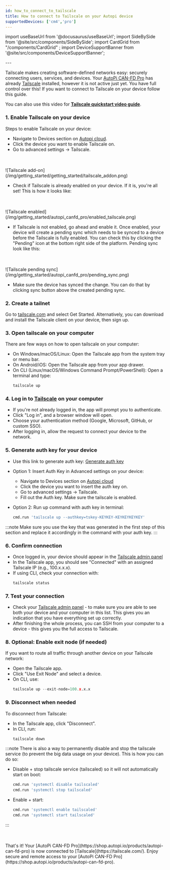 ```yaml
---
id: how_to_connect_to_tailscale
title: How to connect to Tailscale on your Autopi device
supportedDevices: ['cm4','pro']
---
```


import useBaseUrl from '@docusaurus/useBaseUrl';
import SideBySide from '@site/src/components/SideBySide';
import CardGrid from "/components/CardGrid" ;
import DeviceSupportBanner from '@site/src/components/DeviceSupportBanner';

<DeviceSupportBanner supported={frontMatter.supportedDevices} />
---

Tailscale makes creating software-defined networks easy: securely connecting users, services, and devices. Your [AutoPi CAN-FD Pro](https://shop.autopi.io/products/autopi-can-fd-pro) has already [Tailscale](https://tailscale.com/) installed, however it is not active just yet. You have full control over this! If you want to connect to Tailscale on your device follow this guide.

You can also use this video for [**Tailscale quickstart video guide**](https://youtu.be/sPdvyR7bLqI).

### 1. Enable Tailscale on your device
Steps to enable Tailscale on your device: 
* Navigate to Devices section on [Autopi cloud](https://my.autopi.io/).
* Click the device you want to enable Tailscale on.
* Go to advanced settings -> Tailscale. 
<br>
</br>
![Tailscale add-on](/img/getting_started/getting_started/tailscale_addon.png)

* Check if Tailscale is already enabled on your device. If it is, you're all set! This is how it looks like: 
<br>
</br>
![Tailscale enabled](/img/getting_started/autopi_canfd_pro/enabled_tailscale.png)

* If Tailscale is not enabled, go ahead and enable it.
Once enabled, your device will create a pending sync which needs to be synced to a device before the Tailscale is fully enabled. You can check this by clicking the "Pending" icon at the bottom right side of the platform. Pending sync look like this: 
<br>
</br>
![Tailscale pending sync](/img/getting_started/autopi_canfd_pro/pending_sync.png)

* Make sure the device has synced the change. You can do that by clicking sync button above the created pending sync. 


### 2. Create a tailnet
Go to [tailscale.com](https://tailscale.com/) and select Get Started. Alternatively, you can download and install the Tailscale client on your device, then sign up.

### 3. Open tailscale on your computer

There are few ways on how to open tailscale on your computer: 
* On Windows/macOS/Linux: Open the Tailscale app from the system tray or menu bar.
* On Android/iOS: Open the Tailscale app from your app drawer.
* On CLI (Linux/macOS/Windows Command Prompt/PowerShell): Open a terminal and type:
    ```python 
    tailscale up 
    ```

### 4. Log in to [Tailscale](https://login.tailscale.com/start) on your computer 

* If you're not already logged in, the app will prompt you to authenticate.
* Click "Log in", and a browser window will open.
* Choose your authentication method (Google, Microsoft, GitHub, or custom SSO).
* After logging in, allow the request to connect your device to the network.

### 5. Generate auth key for your device
* Use this link to generate auth key: [Generate auth key](https://login.tailscale.com/admin/settings/keys)
* Option 1: Insert Auth Key in Advanced settings on your device: 
    - Navigate to Devices section on [Autopi cloud](https://my.autopi.io/)
    - Click the device you want to insert the auth key on. 
    - Go to advanced settings -> Tailscale.
    - Fill out the Auth key. Make sure the tailscale is enabled. 

* Option 2: Run up command with auth key in terminal: 
    ```python 
    cmd.run 'tailscale up --authkey=tskey-KEYKEY-KEYKEYKEYKEY'
    ```

:::note
Make sure you use the key that was generated in the first step of this section and replace it accordingly in the command with your auth key.
:::


### 6. Confirm connection 

* Once logged in, your device should appear in the [Tailscale admin panel](https://login.tailscale.com/admin/machines)
* In the Tailscale app, you should see "Connected" with an assigned Tailscale IP (e.g., 100.x.x.x).
* If using CLI, check your connection with: 
    ```python 
    tailscale status 
    ```

### 7. Test your connection 

* Check your [Tailscale admin panel](https://login.tailscale.com/admin/machines) - to make sure you are able to see both your device and your computer in this list. This gives you an indication that you have everything set up correctly.
* After finishing the whole process, you can SSH from your computer to a device - this gives you the full access to Tailscale. 


### 8. Optional: Enable exit node (if needed)

If you want to route all traffic through another device on your Tailscale network:
* Open the Tailscale app.
* Click "Use Exit Node" and select a device.
* On CLI, use:
    ```python 
    tailscale up --exit-node=100.x.x.x 
    ```


### 9. Disconnect when needed
To disconnect from Tailscale:
* In the Tailscale app, click "Disconnect".
* In CLI, run:
    ```python 
    tailscale down 
    ```

:::note
There is also a way to permanently disable and stop the tailscale service (to prevent the big data usage on your device). This is how you can do so: 

* Disable + stop tailscale service (tailscaled) so it will not automatically start on boot: 
    ```python
    cmd.run 'systemctl disable tailscaled'
    cmd.run 'systemctl stop tailscaled'
    ```

* Enable + start: 
    ```python
    cmd.run 'systemctl enable tailscaled'
    cmd.run 'systemctl start tailscaled'
    ```
:::

<br>
</br>
That's it! Your [AutoPi CAN-FD Pro](https://shop.autopi.io/products/autopi-can-fd-pro) is now connected to [Tailscale](https://tailscale.com/). Enjoy secure and remote access to your [AutoPi CAN-FD Pro](https://shop.autopi.io/products/autopi-can-fd-pro).

